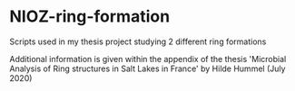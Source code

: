 # NIOZ-ring-formation
Scripts used in my thesis project studying 2 different ring formations

Additional information is given within the appendix of the thesis 'Microbial Analysis of Ring structures in Salt Lakes in France' by Hilde Hummel (July 2020)
